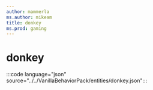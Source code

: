 ```yaml
---
author: mammerla
ms.author: mikeam
title: donkey
ms.prod: gaming
---
```


# donkey

:::code language="json" source="../../VanillaBehaviorPack/entities/donkey.json":::
